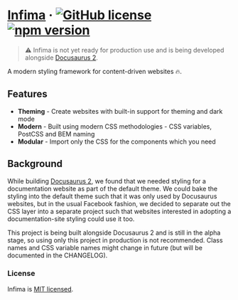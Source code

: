 # [Infima](https://facebookincubator.org/infima) &middot; [![GitHub license](https://img.shields.io/badge/license-MIT-blue.svg)](https://github.com/facebookincubator/infima/blob/master/LICENSE) [![npm version](https://img.shields.io/npm/v/infima.svg?style=flat)](https://www.npmjs.com/package/infima)

> ⚠️ Infima is not yet ready for production use and is being developed alongside [Docusaurus 2](https://v2.docusaurus.io/).

A modern styling framework for content-driven websites 🔥.

## Features

- **Theming** - Create websites with built-in support for theming and dark mode
- **Modern** - Built using modern CSS methodologies - CSS variables, PostCSS and BEM naming
- **Modular** - Import only the CSS for the components which you need

## Background

While building [Docusaurus 2](https://v2.docusaurus.io/), we found that we needed styling for a documentation website as part of the default theme. We could bake the styling into the default theme such that it was only used by Docusaurus websites, but in the usual Facebook fashion, we decided to separate out the CSS layer into a separate project such that websites interested in adopting a documentation-site styling could use it too.

This project is being built alongside Docusaurus 2 and is still in the alpha stage, so using only this project in production is not recommended. Class names and CSS variable names might change in future (but will be documented in the CHANGELOG).

### License

Infima is [MIT licensed](./LICENSE).
